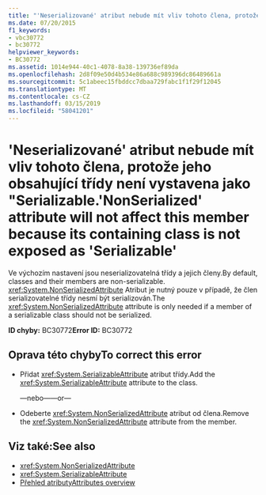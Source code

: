 ```yaml
---
title: "'Neserializované' atribut nebude mít vliv tohoto člena, protože jeho obsahující třídy není vystavena jako \"Serializable."
ms.date: 07/20/2015
f1_keywords:
- vbc30772
- bc30772
helpviewer_keywords:
- BC30772
ms.assetid: 1014e944-40c1-4078-8a38-139736ef89da
ms.openlocfilehash: 2d8f09e50d4b534e86a688c989396dc86489661a
ms.sourcegitcommit: 5c1abeec15fbddcc7dbaa729fabc1f1f29f12045
ms.translationtype: MT
ms.contentlocale: cs-CZ
ms.lasthandoff: 03/15/2019
ms.locfileid: "58041201"
---
```

# <a name="nonserialized-attribute-will-not-affect-this-member-because-its-containing-class-is-not-exposed-as-serializable"></a><span data-ttu-id="64067-102">'Neserializované' atribut nebude mít vliv tohoto člena, protože jeho obsahující třídy není vystavena jako "Serializable.</span><span class="sxs-lookup"><span data-stu-id="64067-102">'NonSerialized' attribute will not affect this member because its containing class is not exposed as 'Serializable'</span></span>
<span data-ttu-id="64067-103">Ve výchozím nastavení jsou neserializovatelná třídy a jejich členy.</span><span class="sxs-lookup"><span data-stu-id="64067-103">By default, classes and their members are non-serializable.</span></span> <span data-ttu-id="64067-104"><xref:System.NonSerializedAttribute> Atribut je nutný pouze v případě, že člen serializovatelné třídy nesmí být serializován.</span><span class="sxs-lookup"><span data-stu-id="64067-104">The <xref:System.NonSerializedAttribute> attribute is only needed if a member of a serializable class should not be serialized.</span></span>  
  
 <span data-ttu-id="64067-105">**ID chyby:** BC30772</span><span class="sxs-lookup"><span data-stu-id="64067-105">**Error ID:** BC30772</span></span>  
  
## <a name="to-correct-this-error"></a><span data-ttu-id="64067-106">Oprava této chyby</span><span class="sxs-lookup"><span data-stu-id="64067-106">To correct this error</span></span>  
  
-   <span data-ttu-id="64067-107">Přidat <xref:System.SerializableAttribute> atribut třídy.</span><span class="sxs-lookup"><span data-stu-id="64067-107">Add the <xref:System.SerializableAttribute> attribute to the class.</span></span>  
  
     <span data-ttu-id="64067-108">—nebo—</span><span class="sxs-lookup"><span data-stu-id="64067-108">—or—</span></span>  
  
-   <span data-ttu-id="64067-109">Odeberte <xref:System.NonSerializedAttribute> atribut od člena.</span><span class="sxs-lookup"><span data-stu-id="64067-109">Remove the <xref:System.NonSerializedAttribute> attribute from the member.</span></span>  
  
## <a name="see-also"></a><span data-ttu-id="64067-110">Viz také:</span><span class="sxs-lookup"><span data-stu-id="64067-110">See also</span></span>

- <xref:System.NonSerializedAttribute>
- <xref:System.SerializableAttribute>
- [<span data-ttu-id="64067-111">Přehled atributy</span><span class="sxs-lookup"><span data-stu-id="64067-111">Attributes overview</span></span>](~/docs/visual-basic/programming-guide/concepts/attributes/index.md)
